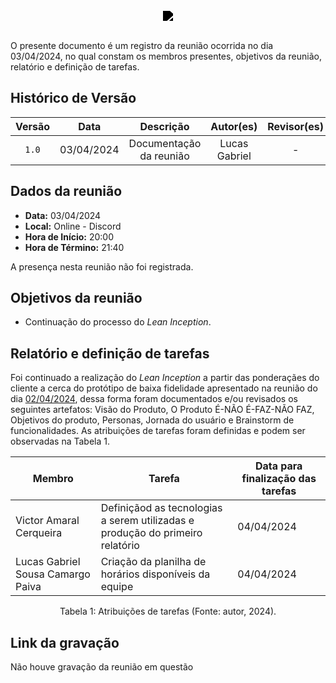 <br/>
<div style="display: flex; flex-direction: column; justify-content: center; align-items:center;">
    <img src="https://dansousamelo.github.io/RQ_ISP/assets/backlog/BACKLOG-ICON.png" style="filter: brightness(0%);" />
</div>

<br/>
<p align="flex-direction: column; justify">
O presente documento é um registro da reunião ocorrida no dia 03/04/2024, no qual constam os membros presentes, objetivos da reunião, relatório e definição de tarefas.</p>

## Histórico de Versão

| Versão |    Data    |        Descrição        |   Autor(es)   | Revisor(es) |
| :----: | :--------: | :---------------------: | :-----------: | :---------: |
| `1.0`  | 03/04/2024 | Documentação da reunião | Lucas Gabriel |      -      |

## Dados da reunião

- **Data:** 03/04/2024
- **Local:** Online - Discord
- **Hora de Início:** 20:00
- **Hora de Término:** 21:40

A presença nesta reunião não foi registrada.

## Objetivos da reunião

- Continuação do processo do <i>Lean Inception</i>.

## Relatório e definição de tarefas

Foi continuado a realização do <i>Lean Inception</i> a partir das ponderaçães do cliente a cerca do protótipo de baixa fidelidade apresentado na reunião do dia [02/04/2024](./ata_02_04_2024.md), dessa forma foram documentados e/ou revisados os seguintes artefatos: Visão do Produto, O Produto É-NÃO É-FAZ-NÃO FAZ, Objetivos do produto, Personas, Jornada do usuário e Brainstorm de funcionalidades. As atribuições de tarefas foram definidas e podem ser observadas na Tabela 1.

| Membro                            | Tarefa                                                                        | Data para finalização das tarefas |
| --------------------------------- | ----------------------------------------------------------------------------- | --------------------------------- |
| Victor Amaral Cerqueira           | Definiçãod as tecnologias a serem utilizadas e produção do primeiro relatório | 04/04/2024                        |
| Lucas Gabriel Sousa Camargo Paiva | Criação da planilha de horários disponíveis da equipe                         | 04/04/2024                        |

<div style="text-align: center">
<p> Tabela 1: Atribuições de tarefas (Fonte: autor, 2024). </p>
</div>

## Link da gravação

Não houve gravação da reunião em questão